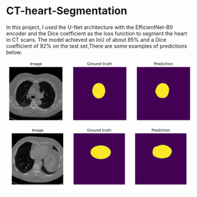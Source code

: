 # CT-heart-Segmentation

In this project, I used the U-Net architecture with the EfficientNet-B0 encoder and the Dice coefficient as the loss function to segment the heart in CT scans. The model achieved an IoU of about 85% and a Dice coefficient of 92% on the test set,There are some examples of predictions below.

![Alt text](https://github.com/TmohamedashrafT/CT-heart-Segmentation/blob/main/predictions/Screenshot%20(646).png)
![Alt text](https://github.com/TmohamedashrafT/CT-heart-Segmentation/blob/main/predictions/Screenshot%20(647).png)

